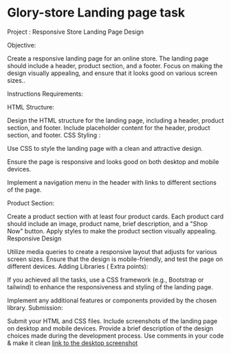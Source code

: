# Glory-store Landing page task
Project : Responsive Store Landing Page Design

Objective:

Create a responsive landing page for an online store. The landing page should include a header, product section, and a footer. Focus on making the design visually appealing, and ensure that it looks good on various screen sizes..


Instructions
Requirements:

HTML Structure:

Design the HTML structure for the landing page, including a header, product section, and footer.
Include placeholder content for the header, product section, and footer.
CSS Styling :

Use CSS to style the landing page with a clean and attractive design.

Ensure the page is responsive and looks good on both desktop and mobile devices.

Implement a navigation menu in the header with links to different sections of the page.

Product Section:

Create a product section with at least four product cards.
Each product card should include an image, product name, brief description, and a "Shop Now" button.
Apply styles to make the product section visually appealing.
Responsive Design

Utilize media queries to create a responsive layout that adjusts for various screen sizes.
Ensure that the design is mobile-friendly, and test the page on different devices.
Adding Libraries ( Extra points):

If you achieved all the tasks, use a CSS framework (e.g., Bootstrap or tailwind) to enhance the responsiveness and styling of the landing page.

 
Implement any additional features or components provided by the chosen library.
Submission:

Submit your HTML and CSS files.
Include screenshots of the landing page on desktop and mobile devices.
Provide a brief description of the design choices made during the development process.
Use  comments in your code & make it clean
[link to the desktop screenshot](https://github.com/EdemEssang/Glory-store/blob/main/FireShot%20Capture%20003%20-%20Glory-store%20-%20Your%20Online%20Shopping%20Destination%20-%20%5B127.0.0.1%5D.png)